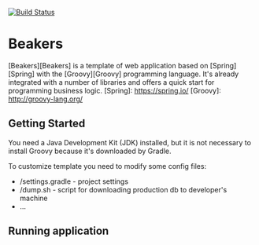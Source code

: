 [![Build Status](https://travis-ci.org/drxaos/beakers.svg?branch=master)](https://travis-ci.org/drxaos/beakers)

Beakers
===

[Beakers][Beakers] is a template of web application based on [Spring][Spring] with the [Groovy][Groovy] programming language. It's already integrated with a number of libraries and offers a quick start for programming business logic.
[Spring]: https://spring.io/
[Groovy]: http://groovy-lang.org/

Getting Started
---

You need a Java Development Kit (JDK) installed, but it is not necessary to install Groovy because it's downloaded by Gradle.

To customize template you need to modify some config files:

* /settings.gradle - project settings
* /dump.sh - script for downloading production db to developer's machine
* ...

Running application
---


